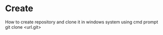 # Create
How to create repository and clone it in windows system using cmd prompt
git clone <url.git> <dirname>
